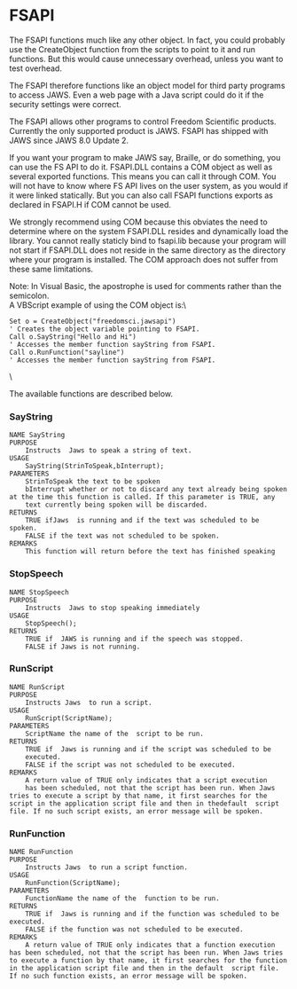# FSAPI

The FSAPI functions much like any other object. In fact, you could
probably use the CreateObject function from the scripts to point to it
and run functions. But this would cause unnecessary overhead, unless you
want to test overhead.

The FSAPI therefore functions like an object model for third party
programs to access JAWS. Even a web page with a Java script could do it
if the security settings were correct.

The FSAPI allows other programs to control Freedom Scientific products.
Currently the only supported product is JAWS. FSAPI has shipped with
JAWS since JAWS 8.0 Update 2.

If you want your program to make JAWS say, Braille, or do something, you
can use the FS API to do it. FSAPI.DLL contains a COM object as well as
several exported functions. This means you can call it through COM. You
will not have to know where FS API lives on the user system, as you
would if it were linked statically. But you can also call FSAPI
functions exports as declared in FSAPI.H if COM cannot be used.

We strongly recommend using COM because this obviates the need to
determine where on the system FSAPI.DLL resides and dynamically load the
library. You cannot really staticly bind to fsapi.lib because your
program will not start if FSAPI.DLL does not reside in the same
directory as the directory where your program is installed. The COM
approach does not suffer from these same limitations.

Note: In Visual Basic, the apostrophe is used for comments rather than
the semicolon.\
A VBScript example of using the COM object is:\

    Set o = CreateObject("freedomsci.jawsapi")
    ' Creates the object variable pointing to FSAPI.
    Call o.SayString("Hello and Hi")
    ' Accesses the member function sayString from FSAPI.
    Call o.RunFunction("sayline")
    ' Accesses the member function sayString from FSAPI.

\

The available functions are described below.

### SayString

    NAME SayString
    PURPOSE
        Instructs  Jaws to speak a string of text.
    USAGE
        SayString(StrinToSpeak,bInterrupt);
    PARAMETERS
        StrinToSpeak the text to be spoken
        bInterrupt whether or not to discard any text already being spoken at the time this function is called. If this parameter is TRUE, any
        text currently being spoken will be discarded.
    RETURNS
        TRUE ifJaws  is running and if the text was scheduled to be spoken.
        FALSE if the text was not scheduled to be spoken.
    REMARKS
        This function will return before the text has finished speaking

### StopSpeech

    NAME StopSpeech
    PURPOSE
        Instructs  Jaws to stop speaking immediately
    USAGE
        StopSpeech();
    RETURNS
        TRUE if  JAWS is running and if the speech was stopped.
        FALSE if Jaws is not running.

### RunScript

    NAME RunScript
    PURPOSE
        Instructs Jaws  to run a script.
    USAGE
        RunScript(ScriptName);
    PARAMETERS
        ScriptName the name of the  script to be run.
    RETURNS
        TRUE if  Jaws is running and if the script was scheduled to be
        executed.
        FALSE if the script was not scheduled to be executed.
    REMARKS
        A return value of TRUE only indicates that a script execution
        has been scheduled, not that the script has been run. When Jaws tries to execute a script by that name, it first searches for the script in the application script file and then in thedefault  script file. If no such script exists, an error message will be spoken.

### RunFunction

    NAME RunFunction
    PURPOSE
        Instructs Jaws  to run a script function.
    USAGE
        RunFunction(ScriptName);
    PARAMETERS
        FunctionName the name of the  function to be run.
    RETURNS
        TRUE if  Jaws is running and if the function was scheduled to be executed.
        FALSE if the function was not scheduled to be executed.
    REMARKS
        A return value of TRUE only indicates that a function execution has been scheduled, not that the script has been run. When Jaws tries to execute a function by that name, it first searches for the function in the application script file and then in the default  script file. If no such function exists, an error message will be spoken.
